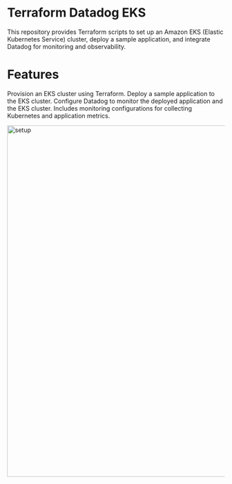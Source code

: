 # Terraform Datadog EKS

This repository provides Terraform scripts to set up an Amazon EKS (Elastic Kubernetes Service) cluster, deploy a sample application, and integrate Datadog for monitoring and observability.

# Features

Provision an EKS cluster using Terraform.
Deploy a sample application to the EKS cluster.
Configure Datadog to monitor the deployed application and the EKS cluster.
Includes monitoring configurations for collecting Kubernetes and application metrics.

<img width="813" alt="setup" src="https://github.com/user-attachments/assets/f7539e5e-ebce-48eb-84fe-e065b4879c60">
